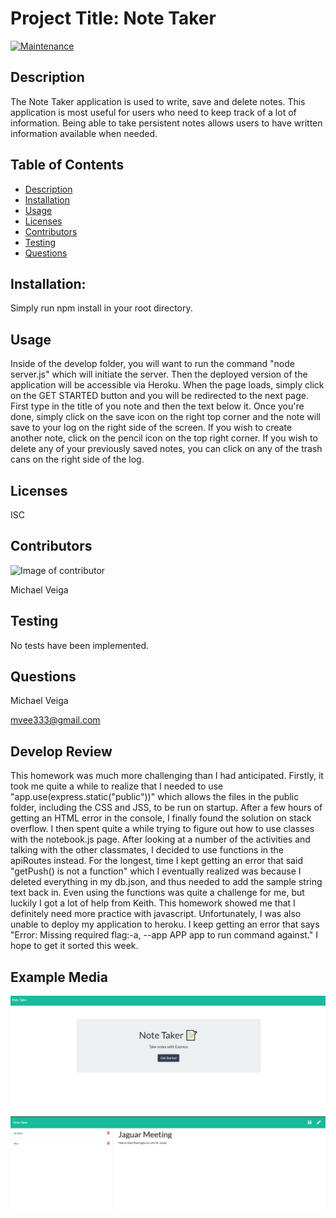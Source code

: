 # Project Title: Note Taker

[![Maintenance](https://img.shields.io/badge/Maintained%3F-no-red.svg)](https://bitbucket.org/lbesson/ansi-colors)

## Description

The Note Taker application is used to write, save and delete notes. This application is most useful for users who need to keep track of a lot of information. Being able to take persistent notes allows users to have written information available when needed.

## Table of Contents

- [Description](#Description)
- [Installation](#Installation)
- [Usage](#Usage)
- [Licenses](#Licenses)
- [Contributors](#Contributors)
- [Testing](#Testing)
- [Questions](#Questions)

## Installation:

Simply run npm install in your root directory.

## Usage

Inside of the develop folder, you will want to run the command "node server.js" which will initiate the server. Then the deployed version of the application will be accessible via Heroku. When the page loads, simply click on the GET STARTED button and you will be redirected to the next page. First type in the title of you note and then the text below it. Once you're done, simply click on the save icon on the right top corner and the note will save to your log on the right side of the screen. If you wish to create another note, click on the pencil icon on the top right corner. If you wish to delete any of your previously saved notes, you can click on any of the trash cans on the right side of the log.

## Licenses

ISC

## Contributors

![Image of contributor](https://avatars2.githubusercontent.com/u/61660025?v=4)

Michael Veiga

## Testing

No tests have been implemented.

## Questions

Michael Veiga

mvee333@gmail.com

## Develop Review

This homework was much more challenging than I had anticipated. Firstly, it took me quite a while to realize that I needed to use "app.use(express.static("public"))" which allows the files in the public folder, including the CSS and JSS, to be run on startup. After a few hours of getting an HTML error in the console, I finally found the solution on stack overflow. I then spent quite a while trying to figure out how to use classes with the notebook.js page. After looking at a number of the activities and talking with the other classmates, I decided to use functions in the apiRoutes instead. For the longest, time I kept getting an error that said "getPush() is not a function" which I eventually realized was because I deleted everything in my db.json, and thus needed to add the sample string text back in. Even using the functions was quite a challenge for me, but luckily I got a lot of help from Keith. This homework showed me that I definitely need more practice with javascript. Unfortunately, I was also unable to deploy my application to heroku. I keep getting an error that says "Error: Missing required flag:-a, --app APP app to run command against." I hope to get it sorted this week.

## Example Media

![Starting page](public\assets\nthomepage.JPG)

![Note Page](public\assets\ntnotepage.JPG)
